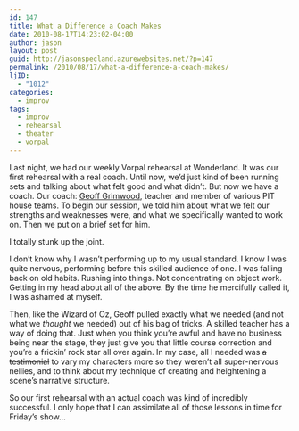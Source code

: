 ```yaml
---
id: 147
title: What a Difference a Coach Makes
date: 2010-08-17T14:23:02-04:00
author: jason
layout: post
guid: http://jasonspecland.azurewebsites.net/?p=147
permalink: /2010/08/17/what-a-difference-a-coach-makes/
ljID:
  - "1012"
categories:
  - improv
tags:
  - improv
  - rehearsal
  - theater
  - vorpal
---
```

Last night, we had our weekly Vorpal rehearsal at Wonderland. It was our first rehearsal with a real coach. Until now, we&#8217;d just kind of been running sets and talking about what felt good and what didn&#8217;t. But now we have a coach. Our coach: [Geoff Grimwood](http://www.thepit-nyc.com/performers/ggrimwood.html), teacher and member of various PIT house teams. To begin our session, we told him about what we felt our strengths and weaknesses were, and what we specifically wanted to work on. Then we put on a brief set for him.

I totally stunk up the joint.

I don&#8217;t know why I wasn&#8217;t performing up to my usual standard. I know I was quite nervous, performing before this skilled audience of one. I was falling back on old habits. Rushing into things. Not concentrating on object work. Getting in my head about all of the above. By the time he mercifully called it, I was ashamed at myself.

Then, like the Wizard of Oz, Geoff pulled exactly what we needed (and not what we _thought_ we needed) out of his bag of tricks. A skilled teacher has a way of doing that. Just when you think you&#8217;re awful and have no business being near the stage, they just give you that little course correction and you&#8217;re a frickin&#8217; rock star all over again. In my case, all I needed was <strike>a testimonial</strike> to vary my characters more so they weren&#8217;t all super-nervous nellies, and to think about my technique of creating and heightening a scene&#8217;s narrative structure.

So our first rehearsal with an actual coach was kind of incredibly successful. I only hope that I can assimilate all of those lessons in time for Friday&#8217;s show&#8230;